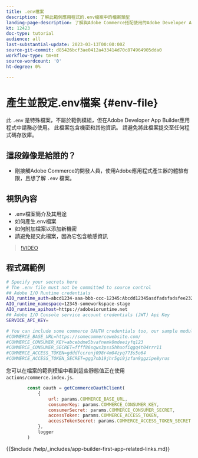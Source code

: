 ```yaml
---
title: .env檔案
description: 了解此範例應用程式的.env檔案中的檔案類型
landing-page-description: 了解與Adobe Commerce搭配使用的Adobe Developer App Builder，以及.env檔案中使用的內容類型
kt: 12423
doc-type: tutorial
audience: all
last-substantial-update: 2023-03-13T00:00:00Z
source-git-commit: d85426bcf3ae0412a433414d70c874964905dda0
workflow-type: tm+mt
source-wordcount: '0'
ht-degree: 0%

---
```



# 產生並設定.env檔案 {#env-file}

此 `.env` 是特殊檔案，不屬於範例模組，但在Adobe Developer App Builder應用程式中請務必使用。 此檔案包含機密和其他資訊。 請避免將此檔案提交至任何程式碼存放庫。

## 這段錄像是給誰的？

* 剛接觸Adobe Commerce的開發人員，使用Adobe應用程式產生器的體驗有限，且想了解 `.env` 檔案。

## 視訊內容

* .env檔案簡介及其用途
* 如何產生.env檔案
* 如何附加檔案以添加新機密
* 請避免提交此檔案，因為它包含敏感資訊

>[!VIDEO](https://video.tv.adobe.com/v/3416593?quality=12&learn=on)

## 程式碼範例

```bash
# Specify your secrets here
# The .env file must not be committed to source control
## Adobe I/O Runtime credentials
AIO_runtime_auth=abcd1234-aaa-bbb-ccc-12345:Abcdd12345asdfadsfadsfee2323232323232
AIO_runtime_namespace=12345-someworkspace-stage
AIO_runtime_apihost=https://adobeioruntime.net
## Adobe I/O Console service account credentials (JWT) Api Key
SERVICE_API_KEY=

# You can include some commerce OAUTH credentials too, our sample module will use this
#COMMERCE_BASE_URL=https://somecommercewebsite.com/
#COMMERCE_CONSUMER_KEY=abcebdme5bvafnemk0mdeeiyfq123
#COMMERCE_CONSUMER_SECRET=ffff86sqws3pss5hhuofiqgq4t04rrr11
#COMMERCE_ACCESS_TOKEN=gdddfccronj098r4m04zyq773s5o64
#COMMERCE_ACCESS_TOKEN_SECRET=ggg7nb19jhr5gi9jzfan9ggzipe8yrus
```

您可以在檔案的範例模組中看到這些靜態值正在使用 `actions/commerce.index.js`.

```javascript
        const oauth = getCommerceOauthClient(
            {
                url: params.COMMERCE_BASE_URL,
                consumerKey: params.COMMERCE_CONSUMER_KEY,
                consumerSecret: params.COMMERCE_CONSUMER_SECRET,
                accessToken: params.COMMERCE_ACCESS_TOKEN,
                accessTokenSecret: params.COMMERCE_ACCESS_TOKEN_SECRET
            },
            logger
        )
```

{{$include /help/_includes/app-builder-first-app-related-links.md}}
